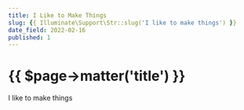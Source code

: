 ```yaml
---
title: I Like to Make Things
slug: {{ Illuminate\Support\Str::slug('I like to make things') }}
date_field: 2022-02-16
published: 1
---
```


# {{ $page->matter('title') }}

I like to make things